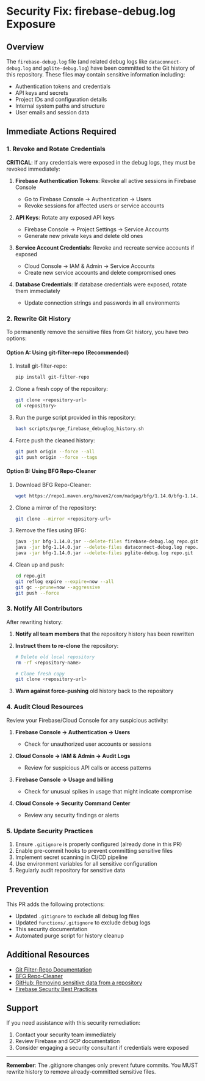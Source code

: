 # Security Fix: firebase-debug.log Exposure

## Overview

The `firebase-debug.log` file (and related debug logs like `dataconnect-debug.log` and `pglite-debug.log`) have been committed to the Git history of this repository. These files may contain sensitive information including:

- Authentication tokens and credentials
- API keys and secrets
- Project IDs and configuration details
- Internal system paths and structure
- User emails and session data

## Immediate Actions Required

### 1. Revoke and Rotate Credentials

**CRITICAL**: If any credentials were exposed in the debug logs, they must be revoked immediately:

1. **Firebase Authentication Tokens**: Revoke all active sessions in Firebase Console
   - Go to Firebase Console → Authentication → Users
   - Revoke sessions for affected users or service accounts

2. **API Keys**: Rotate any exposed API keys
   - Firebase Console → Project Settings → Service Accounts
   - Generate new private keys and delete old ones

3. **Service Account Credentials**: Revoke and recreate service accounts if exposed
   - Cloud Console → IAM & Admin → Service Accounts
   - Create new service accounts and delete compromised ones

4. **Database Credentials**: If database credentials were exposed, rotate them immediately
   - Update connection strings and passwords in all environments

### 2. Rewrite Git History

To permanently remove the sensitive files from Git history, you have two options:

#### Option A: Using git-filter-repo (Recommended)

1. Install git-filter-repo:
   ```bash
   pip install git-filter-repo
   ```

2. Clone a fresh copy of the repository:
   ```bash
   git clone <repository-url>
   cd <repository>
   ```

3. Run the purge script provided in this repository:
   ```bash
   bash scripts/purge_firebase_debuglog_history.sh
   ```

4. Force push the cleaned history:
   ```bash
   git push origin --force --all
   git push origin --force --tags
   ```

#### Option B: Using BFG Repo-Cleaner

1. Download BFG Repo-Cleaner:
   ```bash
   wget https://repo1.maven.org/maven2/com/madgag/bfg/1.14.0/bfg-1.14.0.jar
   ```

2. Clone a mirror of the repository:
   ```bash
   git clone --mirror <repository-url>
   ```

3. Remove the files using BFG:
   ```bash
   java -jar bfg-1.14.0.jar --delete-files firebase-debug.log repo.git
   java -jar bfg-1.14.0.jar --delete-files dataconnect-debug.log repo.git
   java -jar bfg-1.14.0.jar --delete-files pglite-debug.log repo.git
   ```

4. Clean up and push:
   ```bash
   cd repo.git
   git reflog expire --expire=now --all
   git gc --prune=now --aggressive
   git push --force
   ```

### 3. Notify All Contributors

After rewriting history:

1. **Notify all team members** that the repository history has been rewritten
2. **Instruct them to re-clone** the repository:
   ```bash
   # Delete old local repository
   rm -rf <repository-name>
   
   # Clone fresh copy
   git clone <repository-url>
   ```

3. **Warn against force-pushing** old history back to the repository

### 4. Audit Cloud Resources

Review your Firebase/Cloud Console for any suspicious activity:

1. **Firebase Console → Authentication → Users**
   - Check for unauthorized user accounts or sessions

2. **Cloud Console → IAM & Admin → Audit Logs**
   - Review for suspicious API calls or access patterns

3. **Firebase Console → Usage and billing**
   - Check for unusual spikes in usage that might indicate compromise

4. **Cloud Console → Security Command Center**
   - Review any security findings or alerts

### 5. Update Security Practices

1. Ensure `.gitignore` is properly configured (already done in this PR)
2. Enable pre-commit hooks to prevent committing sensitive files
3. Implement secret scanning in CI/CD pipeline
4. Use environment variables for all sensitive configuration
5. Regularly audit repository for sensitive data

## Prevention

This PR adds the following protections:

- Updated `.gitignore` to exclude all debug log files
- Updated `functions/.gitignore` to exclude debug logs
- This security documentation
- Automated purge script for history cleanup

## Additional Resources

- [Git Filter-Repo Documentation](https://github.com/newren/git-filter-repo)
- [BFG Repo-Cleaner](https://rtyley.github.io/bfg-repo-cleaner/)
- [GitHub: Removing sensitive data from a repository](https://docs.github.com/en/authentication/keeping-your-account-and-data-secure/removing-sensitive-data-from-a-repository)
- [Firebase Security Best Practices](https://firebase.google.com/docs/rules/security)

## Support

If you need assistance with this security remediation:

1. Contact your security team immediately
2. Review Firebase and GCP documentation
3. Consider engaging a security consultant if credentials were exposed

---

**Remember**: The .gitignore changes only prevent future commits. You MUST rewrite history to remove already-committed sensitive files.
